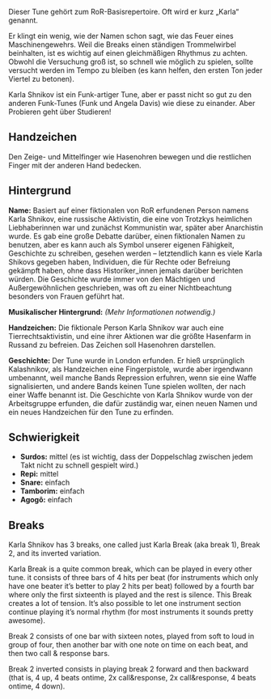 Dieser Tune gehört zum RoR-Basisrepertoire. Oft wird er kurz „Karla“ genannt.

Er klingt ein wenig, wie der Namen schon sagt, wie das Feuer eines
Maschinengewehrs. Weil die Breaks einen ständigen Trommelwirbel beinhalten, ist
es wichtig auf einen gleichmäßigen Rhythmus zu achten. Obwohl die Versuchung
groß ist, so schnell wie möglich zu spielen, sollte versucht werden im Tempo zu
bleiben (es kann helfen, den ersten Ton jeder Viertel zu betonen).

Karla Shnikov ist ein Funk-artiger Tune, aber er passt nicht so gut zu den
anderen Funk-Tunes (Funk und Angela Davis) wie diese zu einander. Aber Probieren
geht über Studieren!

## Handzeichen

Den Zeige- und Mittelfinger wie Hasenohren bewegen und die restlichen Finger mit
der anderen Hand bedecken.

## Hintergrund

**Name:** Basiert auf einer fiktionalen von RoR erfundenen Person namens Karla
Shnikov, eine russische Aktivistin, die eine von Trotzkys heimlichen
Liebhaberinnen war und zunächst Kommunistin war, später aber Anarchistin wurde.
Es gab eine große Debatte darüber, einen fiktionalen Namen zu benutzen, aber es
kann auch als Symbol unserer eigenen Fähigkeit, Geschichte zu schreiben, gesehen
werden – letztendlich kann es viele Karla Shikovs gegeben haben, Individuen, die
für Rechte oder Befreiung gekämpft haben, ohne dass Historiker_innen jemals
darüber berichten würden. Die Geschichte wurde immer von den Mächtigen und
Außergewöhnlichen geschrieben, was oft zu einer Nichtbeachtung besonders von
Frauen geführt hat.

**Musikalischer Hintergrund:** *(Mehr Informationen notwendig.)*

**Handzeichen:** Die fiktionale Person Karla Shnikov war auch eine
Tierrechtsaktivistin, und eine ihrer Aktionen war die größte Hasenfarm in
Russand zu befreien. Das Zeichen soll Hasenohren darstellen.

**Geschichte:** Der Tune wurde in London erfunden. Er hieß ursprünglich
Kalashnikov, als Handzeichen eine Fingerpistole, wurde aber irgendwann
umbenannt, weil manche Bands Repression erfuhren, wenn sie eine Waffe
signalisierten, und andere Bands keinen Tune spielen wollten, der nach einer
Waffe benannt ist. Die Geschichte von Karla Shnikov wurde von der Arbeitsgruppe
erfunden, die dafür zuständig war, einen neuen Namen und ein neues Handzeichen
für den Tune zu erfinden.

## Schwierigkeit

* **Surdos:** mittel (es ist wichtig, dass der Doppelschlag zwischen jedem Takt
  nicht zu schnell gespielt wird.)
* **Repi:** mittel
* **Snare:** einfach
* **Tamborim:** einfach
* **Agogô:** einfach

## Breaks

Karla Shnikov has 3 breaks, one called just Karla Break (aka break 1), Break 2,
and its inverted variation.

Karla Break is a quite common break, which can be played in every other tune. it
consists of three bars of 4 hits per beat (for instruments which only have one
beater it’s better to play 2 hits per beat) followed by a fourth bar where only
the first sixteenth is played and the rest is silence. This Break creates a lot
of tension. It’s also possible to let one instrument section continue playing
it’s normal rhythm (for most instruments it sounds pretty awesome).

Break 2 consists of one bar with sixteen notes, played from soft to loud in
group of four, then another bar with one note on time on each beat, and then two
call & response bars.

Break 2 inverted consists in playing break 2 forward and then backward (that is,
4 up, 4 beats ontime, 2x call&response, 2x call&response, 4 beats ontime, 4
down).
